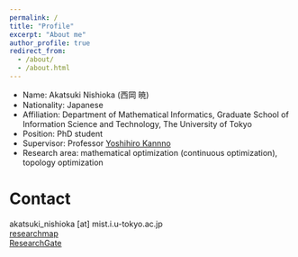 ```yaml
---
permalink: /
title: "Profile"
excerpt: "About me"
author_profile: true
redirect_from: 
  - /about/
  - /about.html
---
```


* Name: Akatsuki Nishioka (西岡 暁)
* Nationality: Japanese
* Affiliation: Department of Mathematical Informatics, Graduate School of Information Science and Technology, The University of Tokyo
* Position: PhD student
* Supervisor: Professor [Yoshihiro Kannno](https://www.or.mist.i.u-tokyo.ac.jp/kanno/)
* Research area: mathematical optimization (continuous optimization), topology optimization

Contact
========
akatsuki_nishioka [at] mist.i.u-tokyo.ac.jp <br>
[researchmap](https://researchmap.jp/nishioka97) <br>
[ResearchGate](https://www.researchgate.net/profile/Akatsuki-Nishioka)

<!-- 
Recent News
========
<div style="overflow:scroll; width:100%; height:200px">  
  <ul>
    <li> Dec. 2021: <a href="https://arxiv.org/abs/2112.14043"> New preprint ''Stable linear system identification with prior knowledge by elastic Riemannian sequential quadratic optimization'' is available on arXiv. </a>  </li>
    <li> Dec. 2021: One paper has been accepted by SIAM Journal on Optimization.  </li>
    <li> Sep. 2021: <a href="https://orsj.org/?page_id=1125">Received Student Thesis Award from Operations Research Society of Japan.</a> </li>
    <li> May 2021: <a href="https://www.youtube.com/watch?v=NDrEhYjI5Tk">My research interview is available on YouTube.</a> </li>
    <li> May 2021: <a href="https://www.riise.u-tokyo.ac.jp/news-vxe-interview-obara/"> My research is featured on RIISE, UTokyo. </a> </li>
    <li> Apr. 2021: <a href="https://www.or.mist.i.u-tokyo.ac.jp/members/"> Started my Ph.D. program at UTokyo. </a> <a href="https://www.jsps.go.jp/j-pd/data/saiyo_ichiran/r03/dc1/r3_dc1.pdf"> Also working as a JSPS research fellow. </a> </li>
    <li> Nov. 2020: <a href="https://www.riise.u-tokyo.ac.jp/projects/vxe/"> A research proposal has been selected for a sprouting research in value exchange engineering from RIISE, UTokyo. </a> </li>
    <li> Sep. 2020: <a href="https://arxiv.org/abs/2009.07153"> New preprint ''Sequential quadratic optimization for nonlinear optimization problems on Riemannian manifolds'' is available on arXiv. </a> </li> 
    <li> Mar. 2020: Opened this website. </li>
  </ul>
</div>
-->


